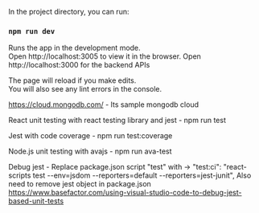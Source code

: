 In the project directory, you can run:

### `npm run dev`

Runs the app in the development mode.<br />
Open http://localhost:3005 to view it in the browser.
Open http://localhost:3000 for the backend APIs

The page will reload if you make edits.<br />
You will also see any lint errors in the console.

https://cloud.mongodb.com/ - Its sample mongodb cloud

React unit testing with react testing library and jest - npm run test

Jest with code coverage - npm run test:coverage

Node.js unit testing with avajs - npm run ava-test

Debug jest -
Replace package.json script "test" with -> "test:ci": "react-scripts test --env=jsdom --reporters=default --reporters=jest-junit",
Also need to remove jest object in package.json
https://www.basefactor.com/using-visual-studio-code-to-debug-jest-based-unit-tests
